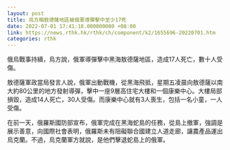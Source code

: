 ```yaml
---
layout: post
title: 烏方稱敖德薩地區被俄軍導彈擊中至少17死
date: 2022-07-01 17:41:18.000000000 +08:00
link: https://news.rthk.hk/rthk/ch/component/k2/1655696-20220701.htm
categories: rthk
---
```


俄烏戰事持續，烏方說，俄軍導彈擊中黑海敖德薩地區，造成17人死亡，數十人受傷。

敖德薩軍政當局發言人說，俄軍出動戰機，從黑海飛抵，星期五凌晨向敖德薩以南大約80公里的地方發射導彈，擊中一座9層高住宅大樓和一個康樂中心。大樓局部損毀，造成14人死亡，30人受傷。而康樂中心就有3人喪生，包括一名小童，一人受傷。

在前一天，俄羅斯國防部宣布，俄軍完成在黑海蛇島的任務，從島上撤軍，強調是展示善意，向國際社會表明，俄羅斯未有阻礙聯合國建立人道走廊，讓農產品運出烏克蘭。不過，烏克蘭軍方就說，是他們擊退蛇島上的俄軍。
